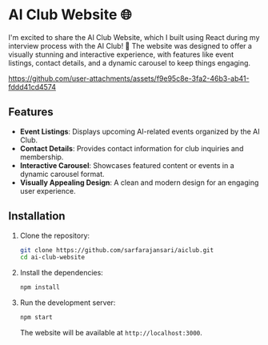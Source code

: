 
# AI Club Website 🌐

I'm excited to share the AI Club Website, which I built using React during my interview process with the AI Club! 🎉 The website was designed to offer a visually stunning and interactive experience, with features like event listings, contact details, and a dynamic carousel to keep things engaging.






https://github.com/user-attachments/assets/f9e95c8e-3fa2-46b3-ab41-fddd41cd4574



## Features

- **Event Listings**: Displays upcoming AI-related events organized by the AI Club.
- **Contact Details**: Provides contact information for club inquiries and membership.
- **Interactive Carousel**: Showcases featured content or events in a dynamic carousel format.
- **Visually Appealing Design**: A clean and modern design for an engaging user experience.

## Installation

1. Clone the repository:
   ```bash
   git clone https://github.com/sarfarajansari/aiclub.git
   cd ai-club-website
   ```

2. Install the dependencies:
   ```bash
   npm install
   ```

3. Run the development server:
   ```bash
   npm start
   ```
   The website will be available at `http://localhost:3000`.
